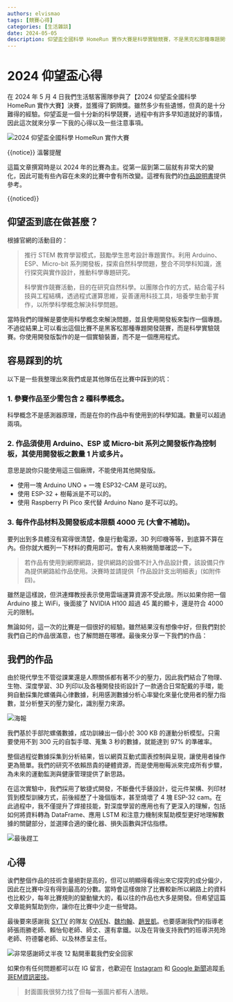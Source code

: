 ```yaml
---
authors: elvismao
tags: [競賽心得]
categories: [生活雜談]
date: 2024-05-05
description: 仰望盃全國科學 HomeRun 實作大賽是科學實驗競賽，不是黑克松那種專題開發競賽。
---
```


# 2024 仰望盃心得

在 2024 年 5 月 4 日我們生活駭客團隊參與了【2024 仰望盃全國科學 HomeRun 實作大賽】決賽，並獲得了銅牌獎。雖然多少有些遺憾，但真的是十分難得的經驗。仰望盃是一個十分新的科學競賽，過程中有許多早知道就好的事情，因此這次就來分享一下我的心得以及一些注意事項。

![2024 仰望盃全國科學 HomeRun 實作大賽](https://www.kaofamilyfoundation.org.tw/wp-content/uploads/2024/05/1180X437.jpg)

{{notice}} 溫馨提醒

這篇文章撰寫時是以 2024 年的比賽為主。從第一屆到第二屆就有非常大的變化，因此可能有些內容在未來的比賽中會有所改變。這裡有我們的[作品說明書](https://phys5.ncue.edu.tw/2024science/word/202410.pdf)提供參考。

{{noticed}}

## 仰望盃到底在做甚麼？

根據官網的活動目的：

> 推行 STEM 教育學習模式，鼓勵學生思考設計專題實作。利用 Arduino、ESP、Micro-bit 系列開發板，探索自然科學問題，整合不同學科知識，進行探究與實作設計，推動科學專題研究。
>
> 科學實作競賽活動，目的在研究自然科學。以團隊合作的方式，結合電子科技與工程結構，透過程式運算思維，妥善運用科技工具，培養學生動手實作，以所學科學概念解決科學問題。

當時我們的理解是要使用科學概念來解決問題，並且使用開發板來製作一個專題。不過從結果上可以看出這個比賽不是黑客松那種專題開發競賽，而是科學實驗競賽。你使用開發版製作的是一個實驗裝置，而不是一個應用程式。

## 容易踩到的坑

以下是一些我整理出來我們或是其他隊伍在比賽中踩到的坑：

### 1. 參賽作品至少需包含 2 種科學概念。

科學概念不是感測器原理，而是在你的作品中有使用到的科學知識。數量可以超過兩項。

### 2. 作品須使用 Arduino、ESP 或 Micro-bit 系列之開發板作為控制板，其使用開發板之數量 1 片或多片。

意思是說你只能使用這三個廠牌，不能使用其他開發版。

- 使用一塊 Arduino UNO + 一塊 ESP32-CAM 是可以的。
- 使用 ESP-32 + 樹莓派是不可以的。
- 使用 Raspberry Pi Pico 來代替 Arduino Nano 是不可以的。

### 3. 每件作品材料及開發板成本限額 4000 元 (大會不補助)。

要列出到多具體沒有寫得很清楚，像是行動電源，3D 列印機等等，到底算不算在內。但你就大概列一下材料的費用即可。會有人來稍微簡單確認一下。

> 若作品有使用到網際網路，提供網路的設備不計入作品設計費，該設備只作為提供網路給作品使用。決賽時並請提供「作品設計支出明細表」(如附件四)。

雖然是這樣說，但洪連輝教授表示使用雲端運算資源不受此限。所以如果你把一個 Arduino 接上 WiFi，後面接了 NVIDIA H100 超過 45 萬的顯卡，還是符合 4000 元的限制。

無論如何，這一次的比賽是一個很好的經驗。雖然結果沒有想像中好，但我們對於我們自己的作品很滿意，也了解問題在哪裡。最後來分享一下我們的作品：

## 我們的作品

由於現代學生不管從課業還是人際關係都有著不少的壓力，因此我們結合了物理、生物、深度學習、3D 列印以及各種開發技術設計了一款適合日常配戴的手環，能夠自動採集陀螺儀與心律數據，利用感測數據分析心率變化來量化使用者的壓力指數，並分析整天的壓力變化，識別壓力來源。

![海報](poster.webp)

我們基於手部陀螺儀數據，成功訓練出一個小於 300 KB 的運動分析模型。只需要使用不到 300 元的自製手環、蒐集 3 秒的數據，就能達到 97% 的準確率。

整個過程從數據採集到分析結果，皆以網頁互動式圖表控制與呈現，讓使用者操作更為簡單。我們的研究不依賴昂貴的硬體資源，而是使用樹莓派來完成所有步驟，為未來的運動監測與健康管理提供了新思路。

在這次實驗中，我們採用了敏捷式開發，不斷疊代手錶設計，從元件架構、列印材質到模型訓練方式，前後經歷了十幾個版本，甚至燒壞了 4 塊 ESP-32 cam。在此過程中，我不僅提升了焊接技能，對深度學習的應用也有了更深入的理解，包括如何將資料轉為 DataFrame、應用 LSTM 和注意力機制來幫助模型更好地理解數據的關鍵部分，並選擇合適的優化器、損失函數與評估指標。

![最後趕工](school.webp)

## 心得

诶們整個作品的技術含量絕對是高的，但可以明顯得看得出來它探究的成分偏少，因此在比賽中沒有得到最高的分數。當時會這樣做除了比賽較新所以網路上的資料也比較少，每年比賽規則的變動蠻大的，看以往的作品也大多是開發。但希望這篇文章能夠幫助到你，讓你在比賽中少走一些彎路。

最後要來感謝我 [SYTV](https://sytv.scaict.org/) 的隊友 [OWEN](https://github.com/OWEN2222)、[魏均翰](https://github.com/789sw)、[趙昱凱](https://github.com/yukaichao1029)。也要感謝我們的指導老師張雨勝老師、賴怡旬老師、師丈、還有拿鐵。以及在背後支持我們的班導洪苑玲老師、符德馨老師、以及林彥呈主任。

![非常感謝師丈半夜 12 點開車載我們安全回家](night.webp)

如果你有任何問題都可以在 IG 留言，也歡迎在 [Instagram](https://www.instagram.com/em.tec.blog) 和 [Google 新聞](https://news.google.com/publications/CAAqBwgKMKXLvgswsubVAw?ceid=TW:zh-Hant&oc=3)追蹤[毛哥EM資訊密技](https://em-tec.github.io/)。

> 封面圖我很努力找了但每一張圖片都有人渣眼。
